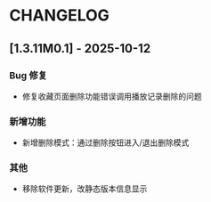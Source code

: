 # CHANGELOG

## [1.3.11M0.1] - 2025-10-12

### Bug 修复
- 修复收藏页面删除功能错误调用播放记录删除的问题

### 新增功能
- 新增删除模式：通过删除按钮进入/退出删除模式

### 其他
- 移除软件更新，改静态版本信息显示
